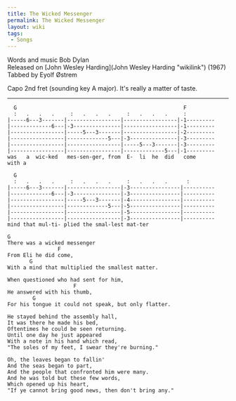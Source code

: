 ```yaml
---
title: The Wicked Messenger
permalink: The Wicked Messenger
layout: wiki
tags:
 - Songs
---
```


Words and music Bob Dylan  
Released on [John Wesley Harding](John Wesley Harding "wikilink")
(1967)  
Tabbed by Eyolf Østrem

Capo 2nd fret (sounding key A major). It's really a matter of taste.

* * * * *

      G                                                     F
      :   .   .   .     :   .   .   .     :   .   .   .     :
    |-----6---3-------|-----------------|-----------------|-1---------
    |-------------6---|-3---------------|-----------------|-1---------
    |-----------------|-----5---3-------|-----------------|-2---------
    |-----------------|-------------5---|-3---------------|-3---------
    |-----------------|-----------------|-----5---3-------|-3---------
    |-----------------|-----------------|-------------5---|-1---------
    was   a  wic-ked   mes-sen-ger, from  E-  li  he  did   come       with a

      G
      :   .   .   .     :   .   .   .     :   .   .   .      :
    |-----6---3-------|-----------------|-3----------------|----------
    |-------------6---|-3---------------|-3----------------|----------
    |-----------------|-----5---3-------|-4----------------|----------
    |-----------------|-------------5---|-5----------------|----------
    |-----------------|-----------------|-5----------------|----------
    |-----------------|-----------------|-3----------------|----------
    mind that mul-ti- plied the smal-lest mat-ter

    G
    There was a wicked messenger
                    F
    From Eli he did come,
           G
    With a mind that multiplied the smallest matter.

    When questioned who had sent for him,
                         F
    He answered with his thumb,
            G
    For his tongue it could not speak, but only flatter.

    He stayed behind the assembly hall,
    It was there he made his bed,
    Oftentimes he could be seen returning.
    Until one day he just appeared
    With a note in his hand which read,
    "The soles of my feet, I swear they're burning."

    Oh, the leaves began to fallin'
    And the seas began to part,
    And the people that confronted him were many.
    And he was told but these few words,
    Which opened up his heart,
    "If ye cannot bring good news, then don't bring any."
